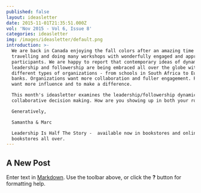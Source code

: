 ```yaml
---
published: false
layout: ideasletter
date: 2015-11-01T21:35:51.000Z
vol: 'Nov 2015 - Vol 6, Issue 8'
categories: ideasletter
img: /images/ideasletter/default.png
introduction: >-
  We are back in Canada enjoying the fall colors after an amazing time
  travelling and doing many workshops with wonderfully engaged and appreciative
  participants. We are happy to report that contemporary ideas of dynamic
  leadership and followership are being embraced all over the globe with all
  different types of organizations - from schools in South Africa to European
  banks. Organizations want more collaboration and fuller engagement. People
  want more influence and to make a difference.

  This month's ideasletter examines the leadership/followership dynamic in
  collaborative decision making. How are you showing up in both your roles?

  Generatively,

  Samantha & Marc

  Leadership Is Half The Story -  available now in bookstores and online
  bookstores all over.
---
```

## A New Post

Enter text in [Markdown](http://daringfireball.net/projects/markdown/). Use the toolbar above, or click the **?** button for formatting help.
